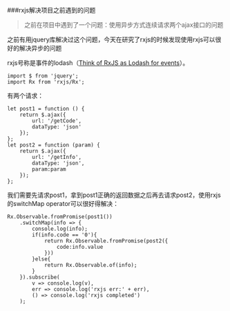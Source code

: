 ###rxjs解决项目之前遇到的问题

>之前在项目中遇到了一个问题：使用异步方式连续请求两个ajax接口的问题

之前有用jquery库解决过这个问题，今天在研究了rxjs的时候发现使用rxjs可以很好的解决异步的问题

rxjs号称是事件的lodash（[Think of RxJS as Lodash for events](http://reactivex.io/rxjs/manual/overview.html#introduction)）。

	import $ from 'jquery';
	import Rx from 'rxjs/Rx';

有两个请求：
	
	let post1 = function () {
	    return $.ajax({
	        url: '/getCode',
	        dataType: 'json'
	    });
	};
	let post2 = function (param) {
	    return $.ajax({
	        url: '/getInfo',
	        dataType: 'json',
			param:param
	    });
	};

我们需要先请求post1，拿到post1正确的返回数据之后再去请求post2，使用rxjs的switchMap operator可以很好得解决：
	
	Rx.Observable.fromPromise(post1())
		.switchMap(info => {
			console.log(info);
			if(info.code == '0'){
				return Rx.Observable.fromPromise(post2({
					code:info.value
				}))
			}else{
				return Rx.Observable.of(info);
			}
		}).subscribe(
		    v => console.log(v),
		    err => console.log('rxjs err:' + err),
		    () => console.log('rxjs completed')
		);

